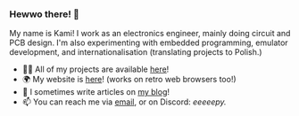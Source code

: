 ### Hewwo there! 👋
My name is Kami! I work as an electronics engineer, mainly doing circuit and PCB design. I'm also experimenting with embedded programming, emulator development, and internationalisation (translating projects to Polish.)

- 👩‍💻 All of my projects are available [here](https://github.com/eepykami?tab=repositories)!
- 🌍 My website is [here](https://eepy.pro/)! (works on retro web browsers too!)  
- 📝 I sometimes write articles on [my blog](https://blog.eepy.pro/)!  
- 📫 You can reach me via [email](mailto:kami@eepy.pro), or on Discord: *eeeeepy.*
